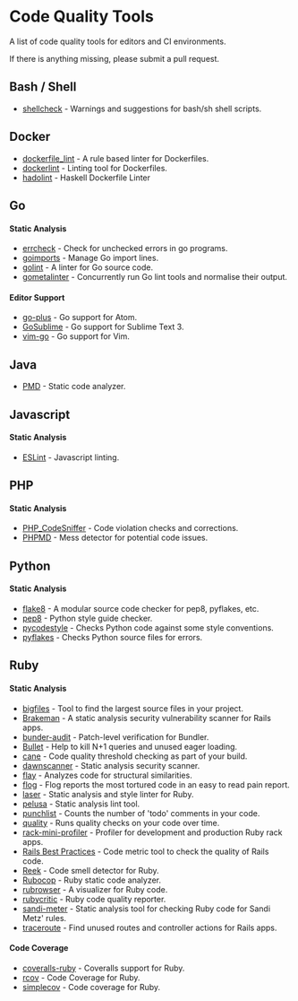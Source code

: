 # Code Quality Tools

A list of code quality tools for editors and CI environments.

If there is anything missing, please submit a pull request.

## Bash / Shell

- [shellcheck](https://github.com/koalaman/shellcheck) - Warnings and suggestions for bash/sh shell scripts.

## Docker

- [dockerfile_lint](https://github.com/projectatomic/dockerfile_lint) - A rule based linter for Dockerfiles.
- [dockerlint](https://github.com/RedCoolBeans/dockerlint) - Linting tool for Dockerfiles.
- [hadolint](https://github.com/hadolint/hadolint) - Haskell Dockerfile Linter

## Go

#### Static Analysis

- [errcheck](https://github.com/kisielk/errcheck) - Check for unchecked errors in go programs.
- [goimports](https://godoc.org/golang.org/x/tools/cmd/goimports) - Manage Go import lines.
- [golint](https://github.com/golang/lint) - A linter for Go source code.
- [gometalinter](https://github.com/alecthomas/gometalinter) - Concurrently run Go lint tools and normalise their output.

#### Editor Support

- [go-plus](https://atom.io/packages/go-plus) - Go support for Atom.
- [GoSublime](https://github.com/DisposaBoy/GoSublime) - Go support for Sublime Text 3.
- [vim-go](https://github.com/fatih/vim-go) - Go support for Vim.

## Java

- [PMD](https://pmd.github.io/) - Static code analyzer.

## Javascript

#### Static Analysis

- [ESLint](https://eslint.org/) - Javascript linting.

## PHP

#### Static Analysis

- [PHP_CodeSniffer](https://github.com/squizlabs/PHP_CodeSniffer) - Code violation checks and corrections.
- [PHPMD](https://phpmd.org/) - Mess detector for potential code issues.

## Python

#### Static Analysis

- [flake8](https://pypi.python.org/pypi/flake8) - A modular source code checker for pep8, pyflakes, etc.
- [pep8](https://pypi.python.org/pypi/pep8) - Python style guide checker.
- [pycodestyle](https://pypi.python.org/pypi/pycodestyle) - Checks Python code against some style conventions.
- [pyflakes](https://pypi.python.org/pypi/pyflakes) - Checks Python source files for errors.

## Ruby

#### Static Analysis

- [bigfiles](https://github.com/apiology/bigfiles) - Tool to find the largest source files in your project.
- [Brakeman](https://github.com/presidentbeef/brakeman) - A static analysis security vulnerability scanner for Rails apps.
- [bunder-audit](https://github.com/rubysec/bundler-audit) - Patch-level verification for Bundler.
- [Bullet](https://github.com/flyerhzm/bullet) - Help to kill N+1 queries and unused eager loading.
- [cane](https://github.com/square/cane) - Code quality threshold checking as part of your build.
- [dawnscanner](https://github.com/thesp0nge/dawnscanner) - Static analysis security scanner.
- [flay](https://github.com/seattlerb/flay) - Analyzes code for structural similarities.
- [flog](https://github.com/seattlerb/flog) - Flog reports the most tortured code in an easy to read pain report.
- [laser](https://github.com/michaeledgar/laser) - Static analysis and style linter for Ruby.
- [pelusa](https://github.com/codegram/pelusa) - Static analysis lint tool.
- [punchlist](https://github.com/apiology/punchlist) - Counts the number of 'todo' comments in your code.
- [quality](https://github.com/apiology/quality) - Runs quality checks on your code over time.
- [rack-mini-profiler](https://github.com/MiniProfiler/rack-mini-profiler) - Profiler for development and production Ruby rack apps.
- [Rails Best Practices](https://github.com/flyerhzm/rails_best_practices) - Code metric tool to check the quality of Rails code.
- [Reek](https://github.com/troessner/reek) - Code smell detector for Ruby.
- [Rubocop](https://github.com/bbatsov/rubocop) - Ruby static code analyzer.
- [rubrowser](https://github.com/emad-elsaid/rubrowser) - A visualizer for Ruby code.
- [rubycritic](https://github.com/whitesmith/rubycritic) - Ruby code quality reporter.
- [sandi-meter](https://github.com/makaroni4/sandi_meter) - Static analysis tool for checking Ruby code for Sandi Metz' rules.
- [traceroute](https://github.com/amatsuda/traceroute) - Find unused routes and controller actions for Rails apps.

#### Code Coverage

- [coveralls-ruby](https://github.com/lemurheavy/coveralls-ruby) - Coveralls support for Ruby.
- [rcov](https://github.com/relevance/rcov) - Code Coverage for Ruby.
- [simplecov](https://github.com/colszowka/simplecov) - Code coverage for Ruby.
